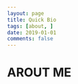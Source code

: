 ```yaml
---
layout: page
title: Quick Bio
tags: [about, ]
date: 2019-01-01
comments: false
---
```

    
# AROUT ME

